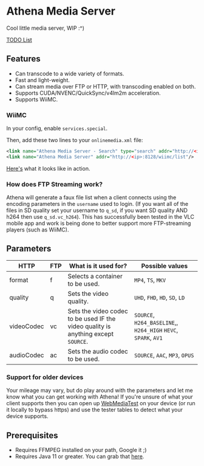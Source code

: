 # Athena Media Server

Cool little media server, WIP :^)

[TODO List](https://github.com/users/e3ndr/projects/1/views/1)

## Features

- Can transcode to a wide variety of formats.
- Fast and light-weight.
- Can stream media over FTP or HTTP, with transcoding enabled on both.
- Supports CUDA/NVENC/QuickSync/v4lm2m acceleration.
- Supports WiiMC.

### WiiMC

In your config, enable `services.special`.

Then, add these two lines to your `onlinemedia.xml` file:

```xml
<link name="Athena Media Server - Search" type="search" addr="http://<ip>:8128/wiimc/search?q="/>
<link name="Athena Media Server" addr="http://<ip>:8128/wiimc/list"/>
```

[Here's](https://i.e3ndr.xyz/1mBTjdAJwr8M__1666969284/WiiMC%20Support.mp4) what it looks like in action.

### How does FTP Streaming work?

Athena will generate a faux file list when a client connects using the encoding parameters in the `username` used to login. (If you want all of the files in SD quality set your username to `q_sd`, if you want SD quality AND h264 then use `q_sd.vc_h264`). This has successfully been tested in the VLC mobile app and work is being done to better support more FTP-streaming players (such as WiiMC).

## Parameters

| HTTP       | FTP | What is it used for?                                                              | Possible values                                                |
| ---------- | --- | --------------------------------------------------------------------------------- | -------------------------------------------------------------- |
| format     | f   | Selects a container to be used.                                                   | `MP4`, `TS`, `MKV`                                             |
| quality    | q   | Sets the video quality.                                                           | `UHD`, `FHD`, `HD`, `SD`, `LD`                                 |
| videoCodec | vc  | Sets the video codec to be used IF the video quality is anything except `SOURCE`. | `SOURCE`, `H264_BASELINE`,, `H264_HIGH` `HEVC`, `SPARK`, `AV1` |
| audioCodec | ac  | Sets the audio codec to be used.                                                  | `SOURCE`, `AAC`, `MP3`, `OPUS`                                 |

### Support for older devices

Your mileage may vary, but do play around with the parameters and let me know what you can get working with Athena! If you're unsure of what your client supports then you can open up [WebMediaTest](https://wmt.e3ndr.xyz/) on your device (or run it locally to bypass https) and use the tester tables to detect what your device supports.

## Prerequisites

- Requires FFMPEG installed on your path, Google it ;)
- Requires Java 11 or greater. You can grab that [here](https://adoptium.net/).
